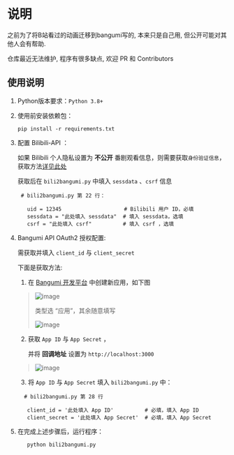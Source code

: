 # 说明

之前为了将B站看过的动画迁移到bangumi写的, 本来只是自己用, 但公开可能对其他人会有帮助.

仓库最近无法维护, 程序有很多缺点, 欢迎 PR 和 Contributors

## 使用说明

1. Python版本要求：`Python 3.8+`

2. 使用前安装依赖包：

    ```
    pip install -r requirements.txt
    ```

3. 配置 Bilibili-API ：
   
   如果 Bilibili 个人隐私设置为 **不公开** 番剧观看信息，则需要获取`身份验证信息`，获取方法[详见此处](https://github.com/Passkou/bilibili-api/blob/main/README.md#%E8%8E%B7%E5%8F%96-sessdata-%E5%92%8C-csrf)
   
   获取后在 `bili2bangumi.py` 中填入 `sessdata` 、`csrf` 信息
   
   ```
    # bili2bangumi.py 第 22 行：

      uid = 12345                    # Bilibili 用户 ID，必填
      sessdata = "此处填入 sessdata"  # 填入 sessdata，选填
      csrf = "此处填入 csrf"          # 填入 csrf ，选填
   ```


4. Bangumi API OAuth2 授权配置:
   
   需获取并填入 `client_id` 与 `client_secret`
   
   下面是获取方法:
   
    1. 在 [Bangumi 开发平台](https://bgm.tv/dev/app) 中创建新应用，如下图
   
   > ![image](https://user-images.githubusercontent.com/37031767/116994802-c669cc80-ad0b-11eb-9033-f60de4e2471c.png)
   >
   >   类型选 “应用”，其余随意填写
   >
   > ![image](https://user-images.githubusercontent.com/37031767/116995199-59a30200-ad0c-11eb-99f7-ef361a26e901.png)
   
   
    2. 获取 `App ID` 与 `App Secret` ，
       
       并将 **回调地址** 设置为 `http://localhost:3000`
   
   > ![image](https://user-images.githubusercontent.com/37031767/116995932-493f5700-ad0d-11eb-8403-680840a04023.png)
    
    3. 将 `App ID` 与 `App Secret` 填入 `bili2bangumi.py` 中：

      ```
        # bili2bangumi.py 第 28 行

         client_id = '此处填入 App ID'          # 必填，填入 App ID
         client_secret = '此处填入 App Secret'  # 必填，填入 App Secret
      ```

5. 在完成上述步骤后，运行程序：
   
   ```
      python bili2bangumi.py
   ```
